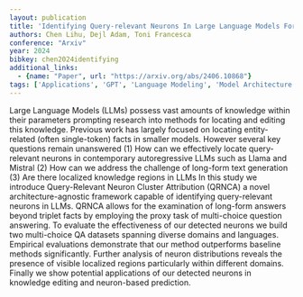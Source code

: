 ```yaml
---
layout: publication
title: 'Identifying Query-relevant Neurons In Large Language Models For Long-form Texts'
authors: Chen Lihu, Dejl Adam, Toni Francesca
conference: "Arxiv"
year: 2024
bibkey: chen2024identifying
additional_links:
  - {name: "Paper", url: "https://arxiv.org/abs/2406.10868"}
tags: ['Applications', 'GPT', 'Language Modeling', 'Model Architecture', 'Pretraining Methods', 'Prompting', 'Reinforcement Learning', 'Tools']
---
```

Large Language Models (LLMs) possess vast amounts of knowledge within their parameters prompting research into methods for locating and editing this knowledge. Previous work has largely focused on locating entity-related (often single-token) facts in smaller models. However several key questions remain unanswered (1) How can we effectively locate query-relevant neurons in contemporary autoregressive LLMs such as Llama and Mistral (2) How can we address the challenge of long-form text generation (3) Are there localized knowledge regions in LLMs In this study we introduce Query-Relevant Neuron Cluster Attribution (QRNCA) a novel architecture-agnostic framework capable of identifying query-relevant neurons in LLMs. QRNCA allows for the examination of long-form answers beyond triplet facts by employing the proxy task of multi-choice question answering. To evaluate the effectiveness of our detected neurons we build two multi-choice QA datasets spanning diverse domains and languages. Empirical evaluations demonstrate that our method outperforms baseline methods significantly. Further analysis of neuron distributions reveals the presence of visible localized regions particularly within different domains. Finally we show potential applications of our detected neurons in knowledge editing and neuron-based prediction.
